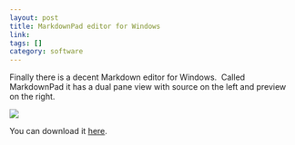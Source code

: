 ```yaml
--- 
layout: post
title: MarkdownPad editor for Windows
link: 
tags: []
category: software
---
```


<p>Finally there is a decent Markdown editor for Windows.&nbsp; Called MarkdownPad it has a dual pane view with source on the left and preview on the right.</p> <p><img src="http://i.imgur.com/yOAkB.png"></p> <p>You can download it <a href="http://markdownpad.com/">here</a>.</p>
